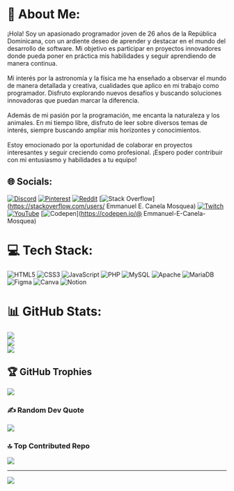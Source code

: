 # 💫 About Me:
¡Hola! Soy un apasionado programador joven de 26 años de la República Dominicana, con un ardiente deseo de aprender y destacar en el mundo del desarrollo de software. Mi objetivo es participar en proyectos innovadores donde pueda poner en práctica mis habilidades y seguir aprendiendo de manera continua.<br><br>Mi interés por la astronomía y la física me ha enseñado a observar el mundo de manera detallada y creativa, cualidades que aplico en mi trabajo como programador. Disfruto explorando nuevos desafíos y buscando soluciones innovadoras que puedan marcar la diferencia.<br><br>Además de mi pasión por la programación, me encanta la naturaleza y los animales. En mi tiempo libre, disfruto de leer sobre diversos temas de interés, siempre buscando ampliar mis horizontes y conocimientos.<br><br>Estoy emocionado por la oportunidad de colaborar en proyectos interesantes y seguir creciendo como profesional. ¡Espero poder contribuir con mi entusiasmo y habilidades a tu equipo!


## 🌐 Socials:
[![Discord](https://img.shields.io/badge/Discord-%237289DA.svg?logo=discord&logoColor=white)](https://discord.gg/emmanuel_canela) [![Pinterest](https://img.shields.io/badge/Pinterest-%23E60023.svg?logo=Pinterest&logoColor=white)](https://pinterest.com/ecanelamosquea) [![Reddit](https://img.shields.io/badge/Reddit-%23FF4500.svg?logo=Reddit&logoColor=white)](https://reddit.com/user/u/emmanuel-c) [![Stack Overflow](https://img.shields.io/badge/-Stackoverflow-FE7A16?logo=stack-overflow&logoColor=white)](https://stackoverflow.com/users/ Emmanuel E. Canela Mosquea) [![Twitch](https://img.shields.io/badge/Twitch-%239146FF.svg?logo=Twitch&logoColor=white)](https://twitch.tv/emmanuel_canela) [![YouTube](https://img.shields.io/badge/YouTube-%23FF0000.svg?logo=YouTube&logoColor=white)](https://youtube.com/@@emmanuel_Ncode) [![Codepen](https://img.shields.io/badge/Codepen-000000?style=for-the-badge&logo=codepen&logoColor=white)](https://codepen.io/@ Emmanuel-E-Canela-Mosquea) 

# 💻 Tech Stack:
![HTML5](https://img.shields.io/badge/html5-%23E34F26.svg?style=for-the-badge&logo=html5&logoColor=white) ![CSS3](https://img.shields.io/badge/css3-%231572B6.svg?style=for-the-badge&logo=css3&logoColor=white) ![JavaScript](https://img.shields.io/badge/javascript-%23323330.svg?style=for-the-badge&logo=javascript&logoColor=%23F7DF1E) ![PHP](https://img.shields.io/badge/php-%23777BB4.svg?style=for-the-badge&logo=php&logoColor=white)  ![MySQL](https://img.shields.io/badge/mysql-%2300000f.svg?style=for-the-badge&logo=mysql&logoColor=white)  ![Apache](https://img.shields.io/badge/apache-%23D42029.svg?style=for-the-badge&logo=apache&logoColor=white) ![MariaDB](https://img.shields.io/badge/MariaDB-003545?style=for-the-badge&logo=mariadb&logoColor=white) ![Figma](https://img.shields.io/badge/figma-%23F24E1E.svg?style=for-the-badge&logo=figma&logoColor=white) ![Canva](https://img.shields.io/badge/Canva-%2300C4CC.svg?style=for-the-badge&logo=Canva&logoColor=white) ![Notion](https://img.shields.io/badge/Notion-%23000000.svg?style=for-the-badge&logo=notion&logoColor=white) 
# 📊 GitHub Stats:
![](https://github-readme-stats.vercel.app/api?username=Emmanuel-Canela-M&theme=radical&hide_border=false&include_all_commits=true&count_private=false)<br/>
![](https://github-readme-streak-stats.herokuapp.com/?user=Emmanuel-Canela-M&theme=radical&hide_border=false)<br/>
![](https://github-readme-stats.vercel.app/api/top-langs/?username=Emmanuel-Canela-M&theme=radical&hide_border=false&include_all_commits=true&count_private=false&layout=compact)

## 🏆 GitHub Trophies
![](https://github-profile-trophy.vercel.app/?username=Emmanuel-Canela-M&theme=dracula&no-frame=false&no-bg=true&margin-w=4)

### ✍️ Random Dev Quote
![](https://quotes-github-readme.vercel.app/api?type=horizontal&theme=radical)

### 🔝 Top Contributed Repo
![](https://github-contributor-stats.vercel.app/api?username=Emmanuel-Canela-M&limit=5&theme=dark&combine_all_yearly_contributions=true)

---
[![](https://visitcount.itsvg.in/api?id=Emmanuel-Canela-M&icon=0&color=0)](https://visitcount.itsvg.in)

<!-- Proudly created with GPRM ( https://gprm.itsvg.in ) -->
